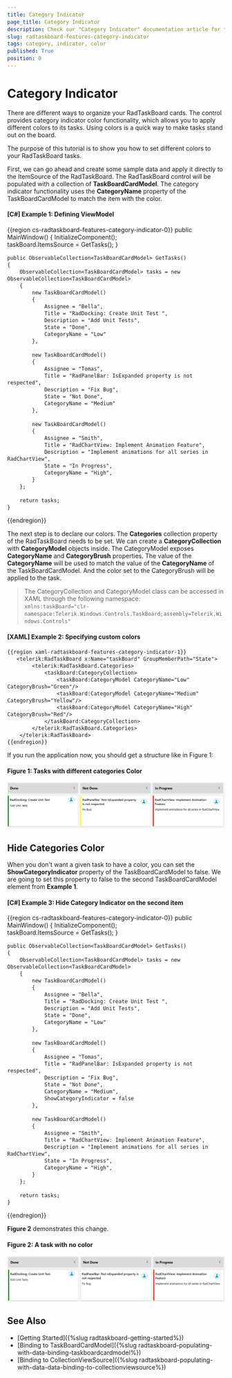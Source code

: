 ```yaml
---
title: Category Indicator
page_title: Category Indicator
description: Check our "Category Indicator" documentation article for the RadTaskBoard WPF control.
slug: radtaskboard-features-category-indicator
tags: category, indicator, color
published: True
position: 0
---
```


# Category Indicator

There are different ways to organize your RadTaskBoard cards. The control provides category indicator color functionality, which allows you to apply different colors to its tasks. Using colors is a quick way to make tasks stand out on the board. 

The purpose of this tutorial is to show you how to set different colors to your RadTaskBoard tasks.

First, we can go ahead and create some sample data and apply it directly to the ItemSource of the RadTaskBoard. The RadTaskBoard control will be populated with a collection of __TaskBoardCardModel__. The category indicator functionality uses the __CategoryName__ property of the TaskBoardCardModel to match the item with the color.

#### __[C#] Example 1: Defining ViewModel__
{{region cs-radtaskboard-features-category-indicator-0}}
    public MainWindow()
	{
		InitializeComponent();  
		taskBoard.ItemsSource = GetTasks();
	}

	public ObservableCollection<TaskBoardCardModel> GetTasks()
	{
		ObservableCollection<TaskBoardCardModel> tasks = new ObservableCollection<TaskBoardCardModel>
		{
			new TaskBoardCardModel()
			{
				Assignee = "Bella",
				Title = "RadDocking: Create Unit Test ",
				Description = "Add Unit Tests",
				State = "Done",
				CategoryName = "Low"
			},

			new TaskBoardCardModel()
			{
				Assignee = "Tomas",
				Title = "RadPanelBar: IsExpanded property is not respected",
				Description = "Fix Bug",
				State = "Not Done",
				CategoryName = "Medium"
			},

			new TaskBoardCardModel()
			{
				Assignee = "Smith",
				Title = "RadChartView: Implement Animation Feature",
				Description = "Implement animations for all series in RadChartView",
				State = "In Progress",
				CategoryName = "High",
			}
		};

		return tasks;
	}
{{endregion}}

The next step is to declare our colors. The __Categories__ collection property of the RadTaskBoard needs to be set. We can create a __CategoryCollection__ with __CategoryModel__ objects inside. The CategoryModel exposes __CategoryName__ and __CategoryBrush__ properties. The value of the __CategoryName__ will be used to match the value of the __CategoryName__ of the TaskBoardCardModel. And the color set to the CategoryBrush will be applied to the task.

>The CategoryCollection and CategoryModel class can be accessed in XAML through the following namespace:  
>`xmlns:taskBoard="clr-namespace:Telerik.Windows.Controls.TaskBoard;assembly=Telerik.Windows.Controls"`

#### __[XAML] Example 2: Specifying custom colors__
	{{region xaml-radtaskboard-features-category-indicator-1}}
	   <telerik:RadTaskBoard x:Name="taskBoard" GroupMemberPath="State">
			<telerik:RadTaskBoard.Categories>
				<taskBoard:CategoryCollection>
					<taskBoard:CategoryModel CategoryName="Low" CategoryBrush="Green"/>
					<taskBoard:CategoryModel CategoryName="Medium" CategoryBrush="Yellow"/>
					<taskBoard:CategoryModel CategoryName="High" CategoryBrush="Red"/>
				</taskBoard:CategoryCollection>
			</telerik:RadTaskBoard.Categories>
		</telerik:RadTaskBoard>
	{{endregion}}

If you run the application now, you should get a structure like in Figure 1:
#### Figure 1: Tasks with different categories Color
![Telerik TaskBoard Category Indicator 0](images/taskboard_indicator_color_0.png)

## Hide Categories Color

When you don't want a given task to have a color, you can set the __ShowCategoryIndicator__ property of the TaskBoardCardModel to false. We are going to set this property to false to the second TaskBoardCardModel element from __Example 1__. 

#### __[C#] Example 3: Hide Category Indicator on the second item__
{{region cs-radtaskboard-features-category-indicator-0}}
    public MainWindow()
	{
		InitializeComponent();  
		taskBoard.ItemsSource = GetTasks();
	}

	public ObservableCollection<TaskBoardCardModel> GetTasks()
	{
		ObservableCollection<TaskBoardCardModel> tasks = new ObservableCollection<TaskBoardCardModel>
		{
			new TaskBoardCardModel()
			{
				Assignee = "Bella",
				Title = "RadDocking: Create Unit Test ",
				Description = "Add Unit Tests",
				State = "Done",
				CategoryName = "Low"
			},

			new TaskBoardCardModel()
			{
				Assignee = "Tomas",
				Title = "RadPanelBar: IsExpanded property is not respected",
				Description = "Fix Bug",
				State = "Not Done",
				CategoryName = "Medium",
				ShowCategoryIndicator = false
			},

			new TaskBoardCardModel()
			{
				Assignee = "Smith",
				Title = "RadChartView: Implement Animation Feature",
				Description = "Implement animations for all series in RadChartView",
				State = "In Progress",
				CategoryName = "High",
			}
		};

		return tasks;
	}
{{endregion}}

__Figure 2__ demonstrates this change.

#### Figure 2: A task with no color
![Telerik TaskBoard categories Color 1](images/taskboard_indicator_color_1.png)

## See Also
 * [Getting Started]({%slug radtaskboard-getting-started%})
 * [Binding to TaskBoardCardModel]({%slug radtaskboard-populating-with-data-binding-taskboardcardmodel%})
 * [Binding to CollectionViewSource]({%slug radtaskboard-populating-with-data-data-binding-to-collectionviewsource%})